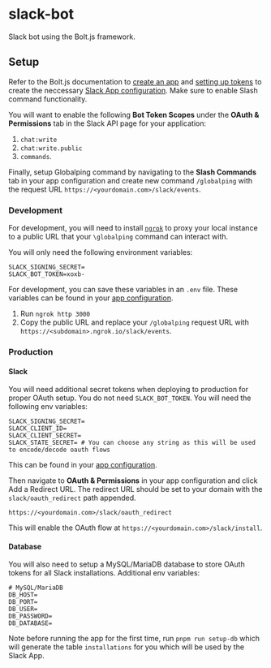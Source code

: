 # slack-bot

Slack bot using the Bolt.js framework.

## Setup

Refer to the Bolt.js documentation to [create an app](https://slack.dev/bolt-js/tutorial/getting-started#create-an-app) and [setting up tokens](https://slack.dev/bolt-js/tutorial/getting-started#tokens-and-installing-apps) to create the neccessary [Slack App configuration](https://api.slack.com/apps). Make sure to enable Slash command functionality.

You will want to enable the following **Bot Token Scopes** under the **OAuth & Permissions** tab in the Slack API page for your application:

1. `chat:write`
2. `chat:write.public`
3. `commands`.

Finally, setup Globalping command by navigating to the **Slash Commands** tab in your app configuration and create new command `/globalping` with the request URL `https://<yourdomain.com>/slack/events`.

### Development

For development, you will need to install [`ngrok`](https://ngrok.com/) to proxy your local instance to a public URL that your `\globalping` command can interact with.

You will only need the following environment variables:

```
SLACK_SIGNING_SECRET=
SLACK_BOT_TOKEN=xoxb-
```

For development, you can save these variables in an `.env` file. These variables can be found in your [app configuration](https://api.slack.com/apps).

1. Run `ngrok http 3000`
2. Copy the public URL and replace your `/globalping` request URL with `https://<subdomain>.ngrok.io/slack/events`.

### Production

#### Slack

You will need additional secret tokens when deploying to production for proper OAuth setup. You do not need `SLACK_BOT_TOKEN`. You will need the following env variables:

```
SLACK_SIGNING_SECRET=
SLACK_CLIENT_ID=
SLACK_CLIENT_SECRET=
SLACK_STATE_SECRET= # You can choose any string as this will be used to encode/decode oauth flows
```

This can be found in your [app configuration](https://api.slack.com/apps).

Then navigate to **OAuth & Permissions** in your app configuration and click Add a Redirect URL. The redirect URL should be set to your domain with the `slack/oauth_redirect` path appended.

```
https://<yourdomain.com>/slack/oauth_redirect
```

This will enable the OAuth flow at `https://<yourdomain.com>/slack/install`.

#### Database

You will also need to setup a MySQL/MariaDB database to store OAuth tokens for all Slack installations. Additional env variables:

```
# MySQL/MariaDB
DB_HOST=
DB_PORT=
DB_USER=
DB_PASSWORD=
DB_DATABASE=
```

Note before running the app for the first time, run `pnpm run setup-db` which will generate the table `installations` for you which will be used by the Slack App.
